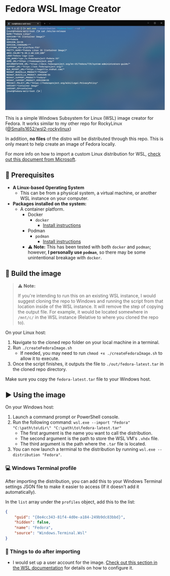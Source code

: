 # Fedora WSL Image Creator

![Fedora WSL Example](.github/images/fedora_wsl.png "Fedora running in WSL")

This is a simple Windows Subsystem for Linux (WSL) image creator for Fedora. It works similar to my other repo for RockyLinux ([@Smalls1652/wsl2-rockylinux](https://github.com/Smalls1652/wsl2-rockylinux))

In addition, **no files** of the distro will be distributed through this repo. This is only meant to help create an image of Fedora locally.

For more info on how to import a custom Linux distribution for WSL, [check out this document from Microsoft](https://docs.microsoft.com/en-us/windows/wsl/use-custom-distro).

## 🧰 Prerequisites

- **A Linux-based Operating System**
  - This can be from a physical system, a virtual machine, or another WSL instance on your computer.
- **Packages installed on the system:**
  - A container platform.
    - Docker
      - `docker`
        - [Install instructions](https://docs.docker.com/engine/install/#server)
    - Podman
      - `podman`
        - [Install instructions](https://podman.io/getting-started/installation#linux-distributions)
    - ⚠️ **Note:** This has been tested with both `docker` and `podman`; however, **I personally use `podman`**, so there may be some unintentional breakage with `docker`.

## 🔨 Build the image

> ⚠️ **Note:**
>  
> If you're intending to run this on an existing WSL instance, I would suggest cloning the repo to Windows and running the script from that location inside of the WSL instance. It will remove the step of copying the output file. For example, it would be located somewhere in `/mnt/c/` in the WSL instance (Relative to where you cloned the repo to).

On your Linux host:

1. Navigate to the cloned repo folder on your local machine in a terminal.
2. Run `./createFedoraImage.sh`
    - If needed, you may need to run `chmod +x ./createFedoraImage.sh` to allow it to execute.
3. Once the script finishes, it outputs the file to `./out/fedora-latest.tar` in the cloned repo directory.

Make sure you copy the `fedora-latest.tar` file to your Windows host.

## ▶️ Using the image

On your Windows host:

1. Launch a command prompt or PowerShell console.
2. Run the following command: `wsl.exe --import "Fedora" "C:\path\to\dir\" "C:\path\to\fedora-latest.tar"`
    - The first argument is the name you want to call the distribution.
    - The second argument is the path to store the WSL VM's `.vhdx` file.
    - The third argument is the path where the `.tar` file is located.
3. You can now launch a terminal to the distribution by running `wsl.exe --distribution "Fedora"`.

### 💻 Windows Terminal profile

After importing the distribution, you can add this to your Windows Terminal settings JSON file to make it easier to access (If it doesn't add it automatically).

In the `list` array under the `profiles` object, add this to the list:

```json
{
    "guid": "{8e4cc343-81f4-4d0e-a184-249b9dc83bbd}",
    "hidden": false,
    "name": "Fedora",
    "source": "Windows.Terminal.Wsl"
}
```

### 🤔 Things to do after importing

- I would set up a user account for the image. [Check out this section in the WSL documentation](https://docs.microsoft.com/en-us/windows/wsl/use-custom-distro#add-wsl-specific-components-like-a-default-user) for details on how to configure it.

